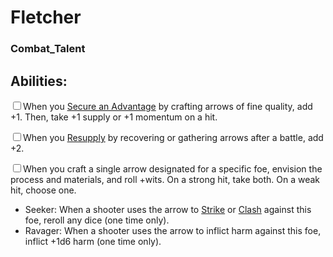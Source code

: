 # Fletcher
### Combat_Talent


## Abilities:
<input type="checkbox" />When you [Secure an Advantage](ironsworn/moves/adventure/secure_an_advantage) by crafting arrows of fine quality, add +1. Then, take +1 supply or +1 momentum on a hit.

<input type="checkbox" />When you [Resupply](ironsworn/moves/adventure/resupply) by recovering or gathering arrows after a battle, add +2.

<input type="checkbox" />When you craft a single arrow designated for a specific foe, envision the process and materials, and roll +wits. On a strong hit, take both. On a weak hit, choose one.

  * Seeker: When a shooter uses the arrow to [Strike](ironsworn/moves/combat/strike) or [Clash](ironsworn/moves/combat/clash) against this foe, reroll any dice (one time only).
  * Ravager: When a shooter uses the arrow to inflict harm against this foe, inflict +1d6 harm (one time only).

